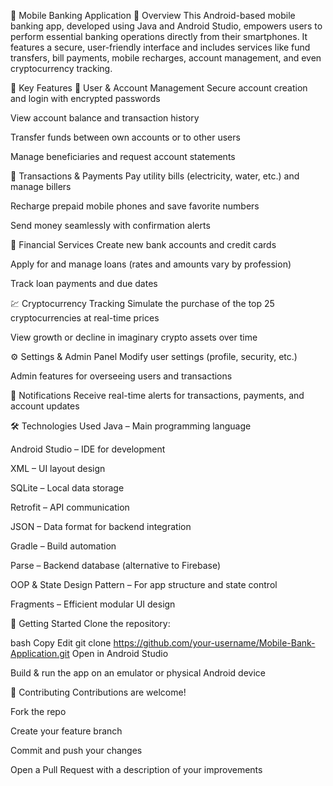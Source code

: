 📱 Mobile Banking Application
🚀 Overview
This Android-based mobile banking app, developed using Java and Android Studio, empowers users to perform essential banking operations directly from their smartphones. It features a secure, user-friendly interface and includes services like fund transfers, bill payments, mobile recharges, account management, and even cryptocurrency tracking.

🔑 Key Features
👤 User & Account Management
Secure account creation and login with encrypted passwords

View account balance and transaction history

Transfer funds between own accounts or to other users

Manage beneficiaries and request account statements

💸 Transactions & Payments
Pay utility bills (electricity, water, etc.) and manage billers

Recharge prepaid mobile phones and save favorite numbers

Send money seamlessly with confirmation alerts

🏦 Financial Services
Create new bank accounts and credit cards

Apply for and manage loans (rates and amounts vary by profession)

Track loan payments and due dates

💹 Cryptocurrency Tracking
Simulate the purchase of the top 25 cryptocurrencies at real-time prices

View growth or decline in imaginary crypto assets over time

⚙️ Settings & Admin Panel
Modify user settings (profile, security, etc.)

Admin features for overseeing users and transactions

🔔 Notifications
Receive real-time alerts for transactions, payments, and account updates

🛠 Technologies Used
Java – Main programming language

Android Studio – IDE for development

XML – UI layout design

SQLite – Local data storage

Retrofit – API communication

JSON – Data format for backend integration

Gradle – Build automation

Parse – Backend database (alternative to Firebase)

OOP & State Design Pattern – For app structure and state control

Fragments – Efficient modular UI design

🧪 Getting Started
Clone the repository:

bash
Copy
Edit
git clone https://github.com/your-username/Mobile-Bank-Application.git
Open in Android Studio

Build & run the app on an emulator or physical Android device

🤝 Contributing
Contributions are welcome!

Fork the repo

Create your feature branch

Commit and push your changes

Open a Pull Request with a description of your improvements
